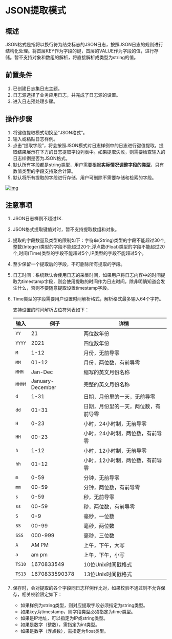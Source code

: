 # JSON提取模式

## 概述

JSON格式是指将以换行符为结束标志的JSON日志，按照JSON日志的规则进行结构化处理。将首层KEY作为字段的键，首层的VALUE作为字段的值，进行存储。暂不支持对象和数组的解析，将直接解析成类型为string的值。

## 前置条件

1. 已创建日志集日志主题。
2. 日志源选择了业务应用日志，并完成了日志源的设置。
3. 进入日志预处理步骤。

## 操作步骤

1. 将键值提取模式切换至“JSON格式”。
2. 输入或粘贴日志样例。
3. 点击“提取字段”，将会按照JSON模式对日志样例中的日志进行键值提取。提取结果展示在下方的日志提取字段列表中。如果提取失败，则需要检查输入的日志样例是否为JSON格式。
4. 默认所有字段都是string类型，用户需要根据**实际情况调整字段的类型**，只有数值类型的字段支持聚合计算。
5. 默认将所有提取的字段进行存储，用户可删除不需要存储和检索的字段。

[![img](https://raw.githubusercontent.com/jdcloudcom/cn/zhangwenjie-only/image/LogService/operationguide/JSON.jpg)](https://raw.githubusercontent.com/jdcloudcom/cn/zhangwenjie-only/image/LogService/operationguide/JSON.jpg)

## 注意事项

1. JSON日志样例不超过1K.

2. JSON格式提取键值对时，暂不支持提取数组和对象。

3. 提取的字段数量及类型的限制如下：字符串(String)类型的字段不能超过30个,整数(Integer)类型的字段不能超过20个,浮点数(Float)类型的字段不能超过20个,时间(Time)类型的字段不能超过5个,IP类型的字段不能超过5个。

4. 至少保留一个提取后的字段，不可删除所有提取的字段。

5. 日志时间：系统默认会使用日志的采集时间，如果用户将日志内容中的时间提取为timestamp字段，则会使用提取的时间作为日志时间，除非明确知道会发生什么，否则不要随意提取设置timestamp字段。

6. Time类型的字段需要用户设置时间解析格式，解析格式最多输入64个字符。

   支持设置的时间解析占位符列表如下：

   | 输入   | 例子             | 详情                                 |
   | ------ | ---------------- | ------------------------------------ |
   | `YY`   | 21               | 两位数年份                           |
   | `YYYY` | 2021             | 四位数年份                           |
   | `M`    | 1-12             | 月份，无前导零                       |
   | `MM`   | 01-12            | 月份，两位数，有前导零               |
   | `MMM`  | Jan-Dec          | 缩写的英文月份名称                   |
   | `MMMM` | January-December | 完整的英文月份名称                   |
   | `d`    | 1-31             | 日期，月份里的一天，无前导零         |
   | `dd`   | 01-31            | 日期，月份里的一天，两位数，有前导零 |
   | `H`    | 0-23             | 小时，24小时制，无前导零             |
   | `HH`   | 00-23            | 小时，24小时制，两位数，有前导零     |
   | `h`    | 1-12             | 小时，12小时制，无前导零             |
   | `hh`   | 01-12            | 小时，12小时制，两位数，有前导零     |
   | `m`    | 0-59             | 分钟，无前导零                       |
   | `mm`   | 00-59            | 分钟，两位数，有前导零               |
   | `s`    | 0-59             | 秒，无前导零                         |
   | `ss`   | 00-59            | 秒，两位数，有前导零                 |
   | `S`    | 0-9              | 毫秒，一位数                         |
   | `SS`   | 00-99            | 毫秒，两位数                         |
   | `SSS`  | 000-999          | 毫秒，三位数                         |
   | `A`    | AM PM            | 上午，下午，大写                     |
   | `a`    | am pm            | 上午，下午，小写                     |
   |`TS10`|1670833549|10位Unix时间戳格式|
   |`TS13`|1670833590378|13位Unix时间戳格式|

7. 保存时，会对提取的各个字段同日志样例作比对，如果校验不通过则不允许保存，相关校验限定如下：

   - 如果样例为string类型，则对应提取字段必须指定为string类型。
   - 如果key为timestamp，则字段类型必须指定为time类型。
   - 如果是IP地址，可以指定为IP或string类型。
   - 如果是数字（整数），需指定为int类型。
   - 如果是数字（浮点数），需指定为float类型。